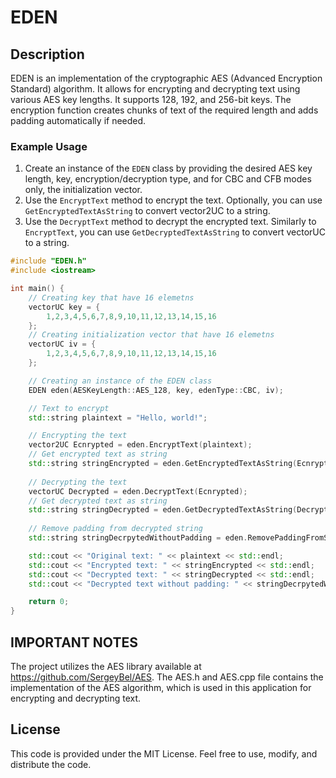 # EDEN

## Description
EDEN is an implementation of the cryptographic AES (Advanced Encryption Standard) algorithm. It allows for encrypting and decrypting text using various AES key lengths. It supports 128, 192, and 256-bit keys. The encryption function creates chunks of text of the required length and adds padding automatically if needed.

### Example Usage
1. Create an instance of the `EDEN` class by providing the desired AES key length, key, encryption/decryption type, and for CBC and CFB modes only, the initialization vector.
2. Use the `EncryptText` method to encrypt the text. Optionally, you can use `GetEncryptedTextAsString` to convert vector2UC to a string.
3. Use the `DecryptText` method to decrypt the encrypted text. Similarly to `EncryptText`, you can use `GetDecryptedTextAsString` to convert vectorUC to a string.

```cpp
#include "EDEN.h"
#include <iostream>

int main() {
    // Creating key that have 16 elemetns
    vectorUC key = {
        1,2,3,4,5,6,7,8,9,10,11,12,13,14,15,16
    };
    // Creating initialization vector that have 16 elemetns
    vectorUC iv = {
        1,2,3,4,5,6,7,8,9,10,11,12,13,14,15,16
    };

    // Creating an instance of the EDEN class
    EDEN eden(AESKeyLength::AES_128, key, edenType::CBC, iv);

    // Text to encrypt
    std::string plaintext = "Hello, world!";

    // Encrypting the text
    vector2UC Ecnrypted = eden.EncryptText(plaintext);
    // Get encrypted text as string
    std::string stringEncrypted = eden.GetEncryptedTextAsString(Ecnrypted);
    
    // Decrypting the text
    vectorUC Decrypted = eden.DecryptText(Ecnrypted);
    // Get decrypted text as string
    std::string stringDecrypted = eden.GetDecryptedTextAsString(Decrypted);
    
    // Remove padding from decrypted string
    std::string stringDecrpytedWithoutPadding = eden.RemovePaddingFromString(stringDecrypted);

    std::cout << "Original text: " << plaintext << std::endl;
    std::cout << "Encrypted text: " << stringEncrypted << std::endl;
    std::cout << "Decrypted text: " << stringDecrypted << std::endl;
    std::cout << "Decrypted text without padding: " << stringDecrpytedWithoutPadding << std::endl;

    return 0;
}
```
## IMPORTANT NOTES
 The project utilizes the AES library available at https://github.com/SergeyBel/AES.
 The AES.h and AES.cpp file contains the implementation of the AES algorithm, which is used in this application for encrypting and decrypting text.
 
## License
This code is provided under the MIT License. Feel free to use, modify, and distribute the code.